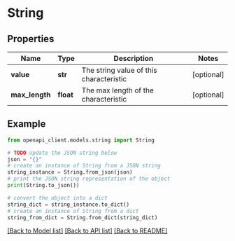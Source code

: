 # String


## Properties

Name | Type | Description | Notes
------------ | ------------- | ------------- | -------------
**value** | **str** | The string value of this characteristic | [optional] 
**max_length** | **float** | The max length of the characteristic | [optional] 

## Example

```python
from openapi_client.models.string import String

# TODO update the JSON string below
json = "{}"
# create an instance of String from a JSON string
string_instance = String.from_json(json)
# print the JSON string representation of the object
print(String.to_json())

# convert the object into a dict
string_dict = string_instance.to_dict()
# create an instance of String from a dict
string_from_dict = String.from_dict(string_dict)
```
[[Back to Model list]](../README.md#documentation-for-models) [[Back to API list]](../README.md#documentation-for-api-endpoints) [[Back to README]](../README.md)



